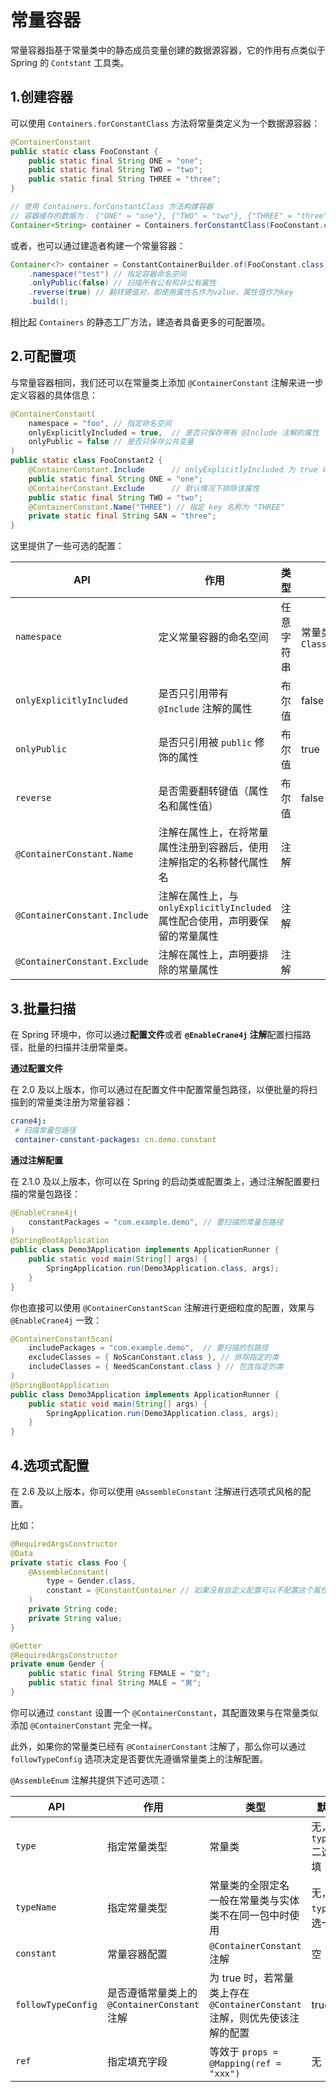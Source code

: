 # 常量容器

常量容器指基于常量类中的静态成员变量创建的数据源容器，它的作用有点类似于 Spring 的 `Contstant` 工具类。

## 1.创建容器

可以使用 `Containers.forConstantClass` 方法将常量类定义为一个数据源容器：

```java
@ContainerConstant
public static class FooConstant {
    public static final String ONE = "one";
    public static final String TWO = "two";
    public static final String THREE = "three";
}

// 使用 Containers.forConstantClass 方法构建容器
// 容器缓存的数据为： {"ONE" = "one"}, {"TWO" = "two"}, {"THREE" = "three"}
Container<String> container = Containers.forConstantClass(FooConstant.class, new SimpleAnnotationFinder());
```

或者，也可以通过建造者构建一个常量容器：

~~~java
Container<?> container = ConstantContainerBuilder.of(FooConstant.class)
    .namespace("test") // 指定容器命名空间
    .onlyPublic(false) // 扫描所有公有和非公有属性
    .reverse(true) // 翻转键值对，即使用属性名作为value，属性值作为key
    .build();
~~~

相比起 `Containers` 的静态工厂方法，建造者具备更多的可配置项。

## 2.可配置项

与常量容器相同，我们还可以在常量类上添加 `@ContainerConstant` 注解来进一步定义容器的具体信息：

```java
@ContainerConstant(
    namespace = "foo", // 指定命名空间
    onlyExplicitlyIncluded = true,  // 是否只保存带有 @Include 注解的属性
    onlyPublic = false // 是否只保存公共变量
)
public static class FooConstant2 {
    @ContainerConstant.Include      // onlyExplicitlyIncluded 为 true 时，仅包含带有该注解的属性
    public static final String ONE = "one";
    @ContainerConstant.Exclude      // 默认情况下排除该属性
    public static final String TWO = "two";
    @ContainerConstant.Name("THREE") // 指定 key 名称为 "THREE"
    private static final String SAN = "three";
}
```

这里提供了一些可选的配置：

| API                          | 作用                                                         | 类型       | 默认值                      |
| ---------------------------- | ------------------------------------------------------------ | ---------- | --------------------------- |
| `namespace`                  | 定义常量容器的命名空间                                       | 任意字符串 | 常量类的 `Class#SimpleName` |
| `onlyExplicitlyIncluded`     | 是否只引用带有 `@Include` 注解的属性                         | 布尔值     | false                       |
| `onlyPublic`                 | 是否只引用被 `public` 修饰的属性                             | 布尔值     | true                        |
| `reverse`                    | 是否需要翻转键值（属性名和属性值）                           | 布尔值     | false                       |
| `@ContainerConstant.Name`    | 注解在属性上，在将常量属性注册到容器后，使用注解指定的名称替代属性名 | 注解       |                             |
| `@ContainerConstant.Include` | 注解在属性上，与 `onlyExplicitlyIncluded` 属性配合使用，声明要保留的常量属性 | 注解       |                             |
| `@ContainerConstant.Exclude` | 注解在属性上，声明要排除的常量属性                           | 注解       |                             |

## 3.批量扫描

在 Spring 环境中，你可以通过**配置文件**或者 **`@EnableCrane4j` 注解**配置扫描路径，批量的扫描并注册常量类。

**通过配置文件**

在 2.0 及以上版本，你可以通过在配置文件中配置常量包路径，以便批量的将扫描到的常量类注册为常量容器：

~~~yml
crane4j:
 # 扫描常量包路径
 container-constant-packages: cn.demo.constant
~~~

**通过注解配置**

在 2.1.0 及以上版本，你可以在 Spring 的启动类或配置类上，通过注解配置要扫描的常量包路径：

~~~java
@EnableCrane4j(
    constantPackages = "com.example.demo", // 要扫描的常量包路径
)
@SpringBootApplication
public class Demo3Application implements ApplicationRunner {
    public static void main(String[] args) {
        SpringApplication.run(Demo3Application.class, args);
    }
}
~~~

你也直接可以使用 `@ContainerConstantScan` 注解进行更细粒度的配置，效果与 `@EnableCrane4j` 一致：

~~~java
@ContainerConstantScan(
    includePackages = "com.example.demo",  // 要扫描的包路径
    excludeClasses = { NoScanConstant.class }, // 排除指定的类
    includeClasses = { NeedScanConstant.class } // 包含指定的类
)
@SpringBootApplication
public class Demo3Application implements ApplicationRunner {
    public static void main(String[] args) {
        SpringApplication.run(Demo3Application.class, args);
    }
}
~~~

## 4.选项式配置

在 2.6 及以上版本，你可以使用 `@AssembleConstant` 注解进行选项式风格的配置。

比如：

```java
@RequiredArgsConstructor
@Data
private static class Foo {
    @AssembleConstant(
        type = Gender.class,
        constant = @ConstantContainer // 如果没有自定义配置可以不配置这个属性
    )
    private String code;
    private String value;
}

@Getter
@RequiredArgsConstructor
private enum Gender {
    public static final String FEMALE = "女";
    public static final String MALE = "男";
}
```

你可以通过 `constant` 设置一个 `@ContainerConstant`，其配置效果与在常量类似添加 `@ContainerConstant` 完全一样。

此外，如果你的常量类已经有 `@ContainerConstant` 注解了，那么你可以通过 `followTypeConfig` 选项决定是否要优先遵循常量类上的注解配置。

`@AssembleEnum` 注解共提供下述可选项：

| API                | 作用                                         | 类型                                                         | 默认值                       |
| ------------------ | -------------------------------------------- | ------------------------------------------------------------ | ---------------------------- |
| `type`             | 指定常量类型                                 | 常量类                                                       | 无，与 `typeName` 二选一必填 |
| `typeName`         | 指定常量类型                                 | 常量类的全限定名<br />一般在常量类与实体类不在同一包中时使用 | 无，与 `type` 二选一必填     |
| `constant`         | 常量容器配置                                 | `@ContainerConstant` 注解                                    | 空                           |
| `followTypeConfig` | 是否遵循常量类上的 `@ContainerConstant` 注解 | 为 true 时，若常量类上存在 `@ContainerConstant` 注解，则优先使该注解的配置 | true                         |
| `ref`              | 指定填充字段                                 | 等效于 `props = @Mapping(ref = "xxx")`                       | 无                           |
